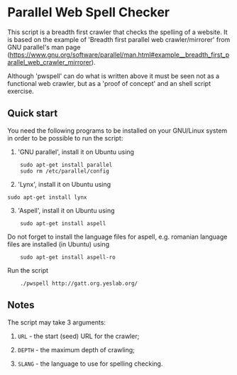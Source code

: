 Parallel Web Spell Checker
==========================

This script is a breadth first crawler that checks the spelling of a website. 
It is based on the example of 'Breadth first parallel web crawler/mirrorer' from GNU parallel's man page (https://www.gnu.org/software/parallel/man.html#example__breadth_first_parallel_web_crawler_mirrorer).

Although 'pwspell' can do what is written above it must be seen not as a functional web crawler, but as a 'proof of concept' and an shell script exercise.

Quick start
-----------

You need the following programs to be installed on your GNU/Linux system in order to be possible to run the script:
1. 'GNU parallel', install it on Ubuntu using

```
    sudo apt-get install parallel
    sudo rm /etc/parallel/config
```
2. 'Lynx', install it on Ubuntu using

```
sudo apt-get install lynx
```
3. 'Aspell', install it on Ubuntu using

```
    sudo apt-get install aspell   
```
Do not forget to install the language files for aspell, e.g. romanian language files are installed (in Ubuntu) using

``` 
    sudo apt-get install aspell-ro
```

Run the script

```
    ./pwspell http://gatt.org.yeslab.org/
```

Notes
-----

The script may take 3 arguments:

1. `URL` - the start (seed) URL for the crawler;

2. `DEPTH` - the maximum depth of crawling;

3. `SLANG` - the language to use for spelling checking.
